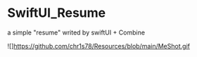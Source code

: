 # SwiftUI_Resume

a simple "resume" writed by swiftUI + Combine

![]https://github.com/chr1s78/Resources/blob/main/MeShot.gif
